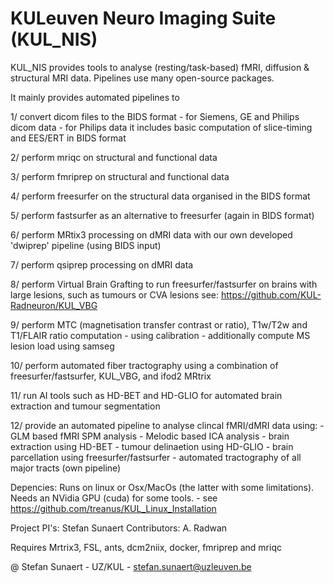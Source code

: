 # KULeuven Neuro Imaging Suite (KUL_NIS)

KUL_NIS provides tools to analyse (resting/task-based) fMRI, diffusion & structural MRI data.
Pipelines use many open-source packages.


It mainly provides automated pipelines to

1/ convert dicom files to the BIDS format
        - for Siemens, GE and Philips dicom data
        - for Philips data it includes basic computation of slice-timing and EES/ERT in BIDS format

2/ perform mriqc on structural and functional data

3/ perform fmriprep on structural and functional data

4/ perform freesurfer on the structural data organised in the BIDS format

5/ perform fastsurfer as an alternative to freesurfer (again in BIDS format)

6/ perform MRtix3 processing on dMRI data with our own developed 'dwiprep' pipeline (using BIDS input)

7/ perform qsiprep processing on dMRI data

8/ perform Virtual Brain Grafting to run freesurfer/fastsurfer on brains with large lesions, such as tumours or CVA lesions
        see: https://github.com/KUL-Radneuron/KUL_VBG

9/ perform MTC (magnetisation transfer contrast or ratio), T1w/T2w and T1/FLAIR ratio computation
        - using calibration
        - additionally compute MS lesion load using samseg

10/ perform automated fiber tractography using a combination of freesurfer/fastsurfer, KUL_VBG, and ifod2 MRtrix

11/ run AI tools such as HD-BET and HD-GLIO for automated brain extraction and tumour segmentation

12/ provide an automated pipeline to analyse clincal fMRI/dMRI data using:
        - GLM based fMRI SPM analysis
        - Melodic based ICA analysis
        - brain extraction using HD-BET
        - tumour delinaetion using HD-GLIO
        - brain parcellation using freesurfer/fastsurfer
        - automated tractography of all major tracts (own pipeline)



Depencies:
        Runs on linux or Osx/MacOs (the latter with some limitations).
        Needs an NVidia GPU (cuda) for some tools.
                - see https://github.com/treanus/KUL_Linux_Installation



Project PI's: Stefan Sunaert
Contributors: A. Radwan

Requires Mrtrix3, FSL, ants, dcm2niix, docker, fmriprep and mriqc

@ Stefan Sunaert - UZ/KUL - stefan.sunaert@uzleuven.be
